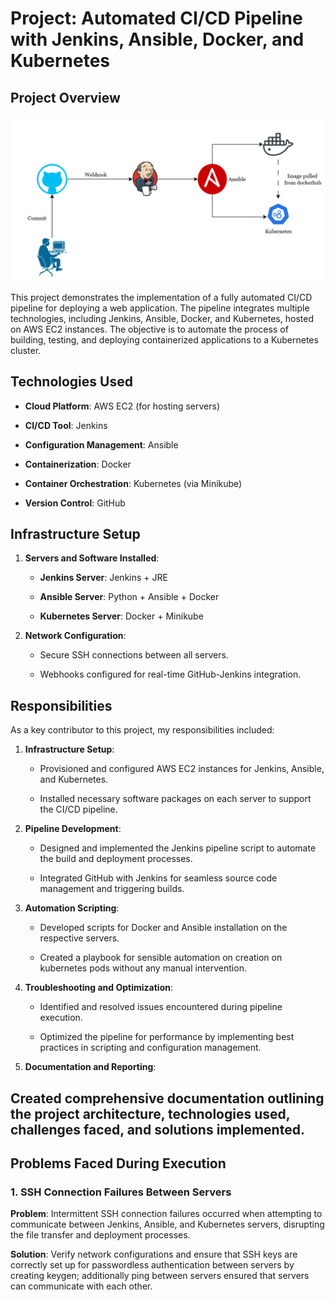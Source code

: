 # Project: Automated CI/CD Pipeline with Jenkins, Ansible, Docker, and Kubernetes

## Project Overview

![](./media/image1.png)

This project demonstrates the implementation of a fully automated CI/CD
pipeline for deploying a web application. The pipeline integrates
multiple technologies, including Jenkins, Ansible, Docker, and
Kubernetes, hosted on AWS EC2 instances. The objective is to automate
the process of building, testing, and deploying containerized
applications to a Kubernetes cluster.

## Technologies Used

-   **Cloud Platform**: AWS EC2 (for hosting servers)

-   **CI/CD Tool**: Jenkins

-   **Configuration Management**: Ansible

-   **Containerization**: Docker

-   **Container Orchestration**: Kubernetes (via Minikube)

-   **Version Control**: GitHub

## Infrastructure Setup

1.  **Servers and Software Installed**:

    -   **Jenkins Server**: Jenkins + JRE

    -   **Ansible Server**: Python + Ansible + Docker

    -   **Kubernetes Server**: Docker + Minikube

2.  **Network Configuration**:

    -   Secure SSH connections between all servers.

    -   Webhooks configured for real-time GitHub-Jenkins integration.

## Responsibilities

As a key contributor to this project, my responsibilities included:

1.  **Infrastructure Setup**:

    -   Provisioned and configured AWS EC2 instances for Jenkins,
        Ansible, and Kubernetes.

    -   Installed necessary software packages on each server to support
        the CI/CD pipeline.

2.  **Pipeline Development**:

    -   Designed and implemented the Jenkins pipeline script to automate
        the build and deployment processes.

    -   Integrated GitHub with Jenkins for seamless source code
        management and triggering builds.

3.  **Automation Scripting**:

    -   Developed scripts for Docker and Ansible installation on the
        respective servers.

    -   Created a playbook for sensible automation on creation on
        kubernetes pods without any manual intervention.

4.  **Troubleshooting and Optimization**:

    -   Identified and resolved issues encountered during pipeline
        execution.

    -   Optimized the pipeline for performance by implementing best
        practices in scripting and configuration management.

5.  **Documentation and Reporting**:

## Created comprehensive documentation outlining the project architecture, technologies used, challenges faced, and solutions implemented.

## Problems Faced During Execution

### 1. SSH Connection Failures Between Servers

**Problem**: Intermittent SSH connection failures occurred when
attempting to communicate between Jenkins, Ansible, and Kubernetes
servers, disrupting the file transfer and deployment processes.

**Solution**: Verify network configurations and ensure that SSH keys are
correctly set up for passwordless authentication between servers by
creating keygen; additionally ping between servers ensured that servers
can communicate with each other.
